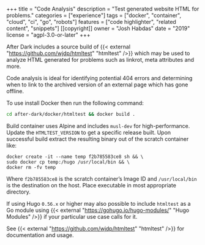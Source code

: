 +++
title = "Code Analysis"
description = "Test generated website HTML for problems."
categories = ["experience"]
tags = ["docker", "container", "cloud", "ci", "go", "robots"]
features = ["code highlighter", "related content", "snippets"]
[[copyright]]
  owner = "Josh Habdas"
  date = "2019"
  license = "agpl-3.0-or-later"
+++

After Dark includes a source build of {{< external "https://github.com/wjdp/htmltest" "htmltest" />}} which may be used to analyze HTML generated for problems such as linkrot, meta attributes and more.

Code analysis is ideal for identifying potential 404 errors and determining when to link to the archived version of an external page which has gone offline.

To use install Docker then run the following command:

```sh
cd after-dark/docker/htmltest && docker build .
```

Build container uses Alpine and includes `musl-dev` for high-performance. Update the `HTMLTEST_VERSION` to get a specific release built. Upon successful build extract the resulting binary out of the scratch container like:

```
docker create -it --name temp f2b785583ce8 sh && \
sudo docker cp temp:/hugo /usr/local/bin && \
docker rm -fv temp
```

Where `f2b785583ce8` is the scratch container’s Image ID and `/usr/local/bin` is the destination on the host. Place executable in most appropriate directory.

If using Hugo `0.56.x` or higher may also possible to include `htmltest` as a Go module using {{< external "https://gohugo.io/hugo-modules/" "Hugo Modules" />}} if your particular use case calls for it.

See {{< external "https://github.com/wjdp/htmltest" "htmltest" />}} for documentation and usage.
